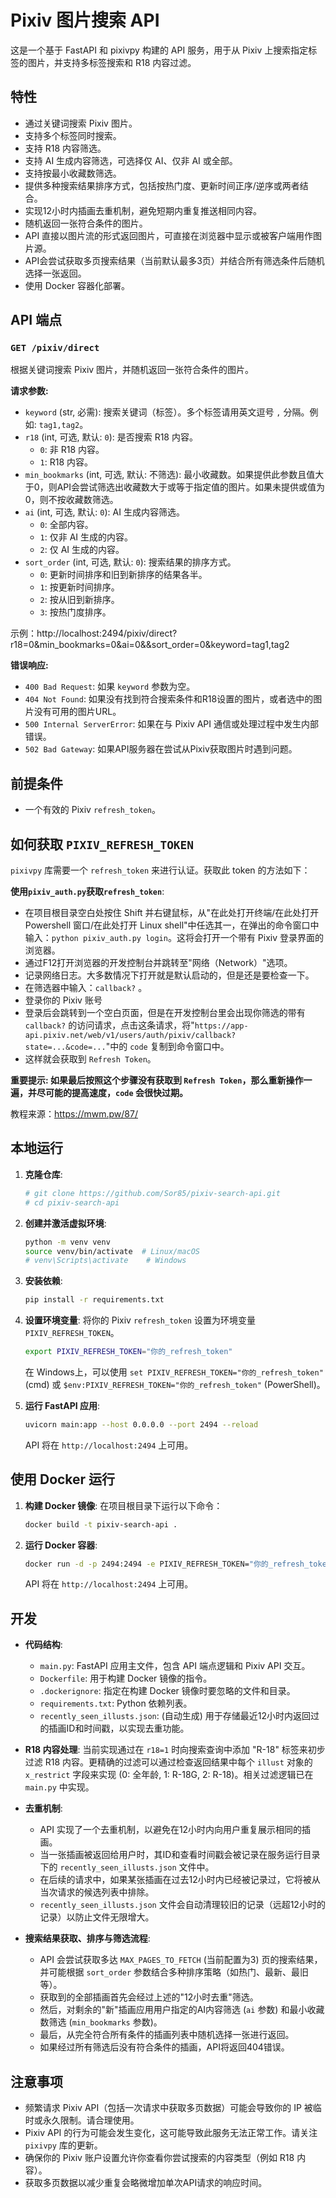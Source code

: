 # Pixiv 图片搜索 API

这是一个基于 FastAPI 和 pixivpy 构建的 API 服务，用于从 Pixiv 上搜索指定标签的图片，并支持多标签搜索和 R18 内容过滤。

## 特性

-   通过关键词搜索 Pixiv 图片。
-   支持多个标签同时搜索。
-   支持 R18 内容筛选。
-   支持 AI 生成内容筛选，可选择仅 AI、仅非 AI 或全部。
-   支持按最小收藏数筛选。
-   提供多种搜索结果排序方式，包括按热门度、更新时间正序/逆序或两者结合。
-   实现12小时内插画去重机制，避免短期内重复推送相同内容。
-   随机返回一张符合条件的图片。
-   API 直接以图片流的形式返回图片，可直接在浏览器中显示或被客户端用作图片源。
-   API会尝试获取多页搜索结果（当前默认最多3页）并结合所有筛选条件后随机选择一张返回。
-   使用 Docker 容器化部署。

## API 端点

### `GET /pixiv/direct`

根据关键词搜索 Pixiv 图片，并随机返回一张符合条件的图片。

**请求参数:**

-   `keyword` (str, 必需): 搜索关键词（标签）。多个标签请用英文逗号 `,` 分隔。例如: `tag1,tag2`。
-   `r18` (int, 可选, 默认: `0`): 是否搜索 R18 内容。
    -   `0`: 非 R18 内容。
    -   `1`: R18 内容。
-   `min_bookmarks` (int, 可选, 默认: 不筛选): 最小收藏数。如果提供此参数且值大于0，则API会尝试筛选出收藏数大于或等于指定值的图片。如果未提供或值为0，则不按收藏数筛选。
-   `ai` (int, 可选, 默认: `0`): AI 生成内容筛选。
    -   `0`: 全部内容。
    -   `1`: 仅非 AI 生成的内容。
    -   `2`: 仅 AI 生成的内容。
-   `sort_order` (int, 可选, 默认: `0`): 搜索结果的排序方式。
    -   `0`: 更新时间排序和旧到新排序的结果各半。
    -   `1`: 按更新时间排序。
    -   `2`: 按从旧到新排序。
    -   `3`: 按热门度排序。

示例：http://localhost:2494/pixiv/direct?r18=0&min_bookmarks=0&ai=0&&sort_order=0&keyword=tag1,tag2

**错误响应:**

-   `400 Bad Request`: 如果 `keyword` 参数为空。
-   `404 Not Found`: 如果没有找到符合搜索条件和R18设置的图片，或者选中的图片没有可用的图片URL。
-   `500 Internal ServerError`: 如果在与 Pixiv API 通信或处理过程中发生内部错误。
-   `502 Bad Gateway`: 如果API服务器在尝试从Pixiv获取图片时遇到问题。

## 前提条件

-   一个有效的 Pixiv `refresh_token`。

## 如何获取 `PIXIV_REFRESH_TOKEN`

`pixivpy` 库需要一个 `refresh_token` 来进行认证。获取此 token 的方法如下：

**使用`pixiv_auth.py`获取`refresh_token`**:
-   在项目根目录空白处按住 Shift 并右键鼠标，从"在此处打开终端/在此处打开 Powershell 窗口/在此处打开 Linux shell"中任选其一，在弹出的命令窗口中输入：`python pixiv_auth.py login`。这将会打开一个带有 Pixiv 登录界面的浏览器。
-   通过F12打开浏览器的开发控制台并跳转至"网络（Network）"选项。
-   记录网络日志。大多数情况下打开就是默认启动的，但是还是要检查一下。
-   在筛选器中输入：`callback?` 。
-   登录你的 Pixiv 账号
-   登录后会跳转到一个空白页面，但是在开发控制台里会出现你筛选的带有 `callback?` 的访问请求，点击这条请求，将"`https://app-api.pixiv.net/web/v1/users/auth/pixiv/callback?state=...&code=...`"中的 `code` 复制到命令窗口中。
-   这样就会获取到 `Refresh Token`。

**重要提示: 如果最后按照这个步骤没有获取到 `Refresh Token`，那么重新操作一遍，并尽可能的提高速度，`code` 会很快过期。**

教程来源：https://mwm.pw/87/

## 本地运行

1.  **克隆仓库**:
    ```bash
    # git clone https://github.com/Sor85/pixiv-search-api.git
    # cd pixiv-search-api
    ```

2.  **创建并激活虚拟环境**:
    ```bash
    python -m venv venv
    source venv/bin/activate  # Linux/macOS
    # venv\Scripts\activate    # Windows
    ```

3.  **安装依赖**: 
    ```bash
    pip install -r requirements.txt
    ```

4.  **设置环境变量**: 
    将你的 Pixiv `refresh_token` 设置为环境变量 `PIXIV_REFRESH_TOKEN`。
    ```bash
    export PIXIV_REFRESH_TOKEN="你的_refresh_token"
    ```
    在 Windows上，可以使用 `set PIXIV_REFRESH_TOKEN="你的_refresh_token"` (cmd) 或 `$env:PIXIV_REFRESH_TOKEN="你的_refresh_token"` (PowerShell)。

5.  **运行 FastAPI 应用**: 
    ```bash
    uvicorn main:app --host 0.0.0.0 --port 2494 --reload
    ```

    API 将在 `http://localhost:2494` 上可用。

## 使用 Docker 运行

1.  **构建 Docker 镜像**: 
    在项目根目录下运行以下命令：
    ```bash
    docker build -t pixiv-search-api .
    ```

2.  **运行 Docker 容器**: 
    ```bash
    docker run -d -p 2494:2494 -e PIXIV_REFRESH_TOKEN="你的_refresh_token" --name pixiv_api pixiv-search-api
    ```

    API 将在 `http://localhost:2494` 上可用。

## 开发

-   **代码结构**:
    -   `main.py`: FastAPI 应用主文件，包含 API 端点逻辑和 Pixiv API 交互。
    -   `Dockerfile`: 用于构建 Docker 镜像的指令。
    -   `.dockerignore`: 指定在构建 Docker 镜像时要忽略的文件和目录。
    -   `requirements.txt`: Python 依赖列表。
    -   `recently_seen_illusts.json`: (自动生成) 用于存储最近12小时内返回过的插画ID和时间戳，以实现去重功能。

-   **R18 内容处理**: 
    当前实现通过在 `r18=1` 时向搜索查询中添加 "R-18" 标签来初步过滤 R18 内容。更精确的过滤可以通过检查返回结果中每个 `illust` 对象的 `x_restrict` 字段来实现 (0: 全年龄, 1: R-18G, 2: R-18)。相关过滤逻辑已在 `main.py` 中实现。

-   **去重机制**:
    -   API 实现了一个去重机制，以避免在12小时内向用户重复展示相同的插画。
    -   当一张插画被返回给用户时，其ID和查看时间戳会被记录在服务运行目录下的 `recently_seen_illusts.json` 文件中。
    -   在后续的请求中，如果某张插画在过去12小时内已经被记录过，它将被从当次请求的候选列表中排除。
    -   `recently_seen_illusts.json` 文件会自动清理较旧的记录（远超12小时的记录）以防止文件无限增大。

-   **搜索结果获取、排序与筛选流程**:
    -   API 会尝试获取多达 `MAX_PAGES_TO_FETCH` (当前配置为3) 页的搜索结果，并可能根据 `sort_order` 参数结合多种排序策略（如热门、最新、最旧等）。
    -   获取到的全部插画首先会经过上述的"12小时去重"筛选。
    -   然后，对剩余的"新"插画应用用户指定的AI内容筛选 (`ai` 参数) 和最小收藏数筛选 (`min_bookmarks` 参数)。
    -   最后，从完全符合所有条件的插画列表中随机选择一张进行返回。
    -   如果经过所有筛选后没有符合条件的插画，API将返回404错误。

## 注意事项

-   频繁请求 Pixiv API（包括一次请求中获取多页数据）可能会导致你的 IP 被临时或永久限制。请合理使用。
-   Pixiv API 的行为可能会发生变化，这可能导致此服务无法正常工作。请关注 `pixivpy` 库的更新。
-   确保你的 Pixiv 账户设置允许你查看你尝试搜索的内容类型（例如 R18 内容）。
-   获取多页数据以减少重复会略微增加单次API请求的响应时间。